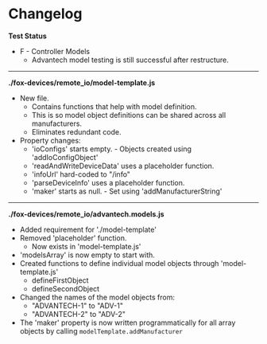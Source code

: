 # Changelog

**Test Status**
* F - Controller Models
	* Advantech model testing is still successful after restructure.

---

**./fox-devices/remote_io/model-template.js**
* New file.
	* Contains functions that help with model definition.
	* This is so model object definitions can be shared across all manufacturers.
	* Eliminates redundant code.
* Property changes:
	* 'ioConfigs' starts empty. - Objects created using 'addIoConfigObject'
	* 'readAndWriteDeviceData' uses a placeholder function.
	* 'infoUrl' hard-coded to "/info"
	* 'parseDeviceInfo' uses a placeholder function.
	* 'maker' starts as null. - Set using 'addManufacturerString'

---

**./fox-devices/remote_io/advantech.models.js**
* Added requirement for './model-template'
* Removed 'placeholder' function.
	* Now exists in 'model-template.js'
* 'modelsArray' is now empty to start with.
* Created functions to define individual model objects through 'model-template.js'
	* defineFirstObject
	* defineSecondObject
* Changed the names of the model objects from:
	* "ADVANTECH-1" to "ADV-1"
	* "ADVANTECH-2" to "ADV-2"
* The 'maker' property is now written programmatically for all array objects by calling `modelTemplate.addManufacturer`
